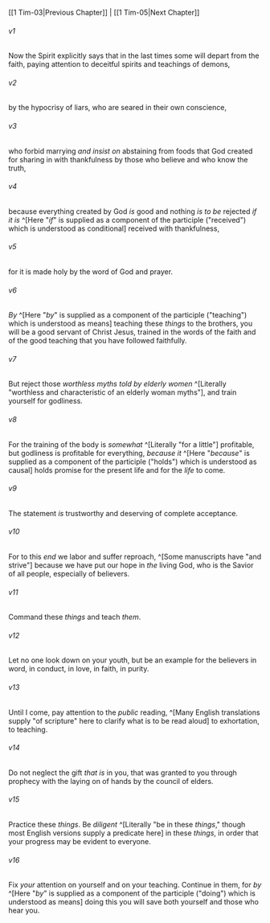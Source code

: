 ﻿---
aliases:
  - 1 Timothy 4
---

[[1 Tim-03|Previous Chapter]] | [[1 Tim-05|Next Chapter]]

###### v1
Now the Spirit explicitly says that in the last times some will depart from the faith, paying attention to deceitful spirits and teachings of demons,

###### v2
by the hypocrisy of liars, who are seared in their own conscience,

###### v3
who forbid marrying _and insist on_ abstaining from foods that God created for sharing in with thankfulness by those who believe and who know the truth,

###### v4
because everything created by God _is_ good and nothing _is to be_ rejected _if it is_ ^[Here "_if_" is supplied as a component of the participle ("received") which is understood as conditional] received with thankfulness,

###### v5
for it is made holy by the word of God and prayer.

###### v6
_By_ ^[Here "_by_" is supplied as a component of the participle ("teaching") which is understood as means] teaching these _things_ to the brothers, you will be a good servant of Christ Jesus, trained in the words of the faith and of the good teaching that you have followed faithfully.

###### v7
But reject those _worthless myths told by elderly women_ ^[Literally "worthless and characteristic of an elderly woman myths"], and train yourself for godliness.

###### v8
For the training of the body is _somewhat_ ^[Literally "for a little"] profitable, but godliness is profitable for everything, _because it_ ^[Here "_because_" is supplied as a component of the participle ("holds") which is understood as causal] holds promise for the present life and for the _life_ to come.

###### v9
The statement _is_ trustworthy and deserving of complete acceptance.

###### v10
For to this _end_ we labor and suffer reproach, ^[Some manuscripts have "and strive"] because we have put our hope in _the_ living God, who is the Savior of all people, especially of believers.

###### v11
Command these _things_ and teach _them_.

###### v12
Let no one look down on your youth, but be an example for the believers in word, in conduct, in love, in faith, in purity.

###### v13
Until I come, pay attention to the _public_ reading, ^[Many English translations supply "of scripture" here to clarify what is to be read aloud] to exhortation, to teaching.

###### v14
Do not neglect the gift _that is_ in you, that was granted to you through prophecy with the laying on of hands by the council of elders.

###### v15
Practice these _things_. Be _diligent_ ^[Literally "be in these _things_," though most English versions supply a predicate here] in these _things_, in order that your progress may be evident to everyone.

###### v16
Fix _your_ attention on yourself and on your teaching. Continue in them, for _by_ ^[Here "_by_" is supplied as a component of the participle ("doing") which is understood as means] doing this you will save both yourself and those who hear you.